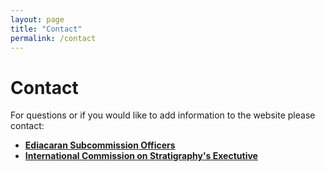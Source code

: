 ```yaml
---
layout: page
title: "Contact"
permalink: /contact
---
```


# Contact

For questions or if you would like to add information to the website please contact:

* **[Ediacaran Subcommission Officers](/subcommission-ediacaran/people)**
* **[International Commission on Stratigraphy's Exectutive](https://stratigraphy.org/executive)**
